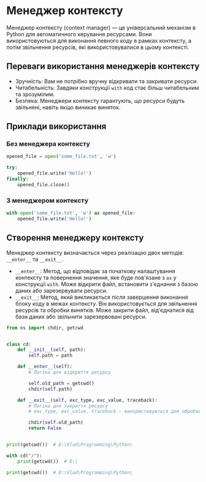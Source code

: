 # Менеджер контексту

Менеджер контексту (context manager) — це універсальний механізм в Python для автоматичного керування ресурсами. Вони використовуються для виконання певного коду в рамках контексту, а потім звільнення ресурсів, які використовувалися в цьому контексті.

## Переваги використання менеджерів контексту

-   Зручність: Вам не потрібно вручну відкривати та закривати ресурси.
-   Читабельність: Завдяки конструкції `with` код стає більш читабельним та зрозумілим.
-   Безпека: Менеджери контексту гарантують, що ресурси будуть звільнені, навіть якщо виникає виняток.

## Приклади використання

### Без менеджера контексту

```py
opened_file = open('some_file.txt', 'w')

try:
    opened_file.write('Hello!')
finally:
    opened_file.close()
```

### З менеджером контексту

```py
with open('some_file.txt', 'w') as opened_file:
    opened_file.write('Hello!')
```

## Створення менеджеру контексту

Менеджер контексту визначається через реалізацію двох методів: `__enter__` та `__exit__`.

-   `__enter__`: Метод, що відповідає за початкову налаштування контексту та повернення значення, яке буде пов'язане з `as` у конструкції `with`. Може відкрити файл, встановити з'єднання з базою даних або зарезервувати ресурси.
-   `__exit__`: Метод, який викликається після завершення виконання блоку коду в межах контексту. Він використовується для звільнення ресурсів та обробки винятків. Може закрити файл, від'єднатися від бази даних або звільнити зарезервовані ресурси.

```py
from os import chdir, getcwd


class cd:
    def __init__(self, path):
        self.path = path

    def __enter__(self):
        # Логіка для відкриття ресурсу

        self.old_path = getcwd()
        chdir(self.path)

    def __exit__(self, exc_type, exc_value, traceback):
        # Логіка для закриття ресурсу
        # exc_type, exc_value, traceback — використовуються для обробки винятків, якщо вони виникають

        chdir(self.old_path)
        return False


print(getcwd())  # D:\Vlad\Programming\Python\

with cd("/"):
    print(getcwd())  # D:\

print(getcwd())  # D:\Vlad\Programming\Python\
```
